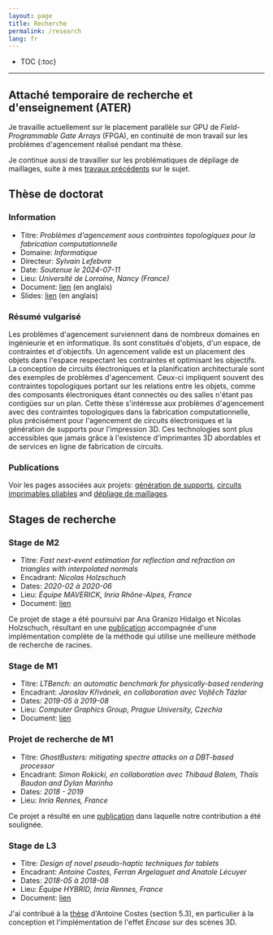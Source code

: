 ```yaml
---
layout: page
title: Recherche
permalink: /research
lang: fr
---
```


* TOC
{:toc}
---

## Attaché temporaire de recherche et d'enseignement (ATER)
Je travaille actuellement sur le placement parallèle sur GPU de *Field-Programmable Gate Arrays* (FPGA), en continuité de mon travail sur les problèmes d'agencement réalisé pendant ma thèse.

Je continue aussi de travailler sur les problématiques de dépliage de maillages, suite à mes [travaux précédents](/publications/2024Bhargava) sur le sujet.

## Thèse de doctorat
### Information
- Titre:     *Problèmes d'agencement sous contraintes topologiques pour la fabrication computationnelle*
- Domaine:   *Informatique*
- Directeur: *Sylvain Lefebvre*
- Date:      *Soutenue le 2024-07-11*
- Lieu:      *Université de Lorraine, Nancy (France)*
- Document:  [lien](https://docnum.univ-lorraine.fr/public/DDOC_T_2024_0073_FREIRE.pdf) (en anglais)
- Slides:    [lien](/assets/presentations/slides_phd.pdf) (en anglais)

### Résumé vulgarisé
Les problèmes d'agencement surviennent dans de nombreux domaines en ingénieurie et en informatique. Ils sont constitués d'objets, d'un espace, de contraintes et d'objectifs. Un agencement valide est un placement des objets dans l'espace respectant les contraintes et optimisant les objectifs. La conception de circuits électroniques et la planification architecturale sont des exemples de problèmes d'agencement. Ceux-ci impliquent souvent des contraintes topologiques portant sur les relations entre les objets, comme des composants électroniques étant connectés ou des salles n'étant pas contigües sur un plan. Cette thèse s'intéresse aux problèmes d'agencement avec des contraintes topologiques dans la fabrication computationnelle, plus précisément pour l'agencement de circuits électroniques et la génération de supports pour l'impression 3D. Ces technologies sont plus accessibles que jamais grâce à l'existence d'imprimantes 3D abordables et de services en ligne de fabrication de circuits.

### Publications
Voir les pages associées aux projets: [génération de supports](/publications/2022Freire), [circuits imprimables pliables](/publications/2023Freire) and [dépliage de maillages](/publications/2024Bhargava).

## Stages de recherche
### Stage de M2
- Titre:     *Fast next-event estimation for reflection and refraction on triangles with interpolated normals*
- Encadrant: *Nicolas Holzschuch*
- Dates:     *2020-02 à 2020-06*
- Lieu:      *Équipe MAVERICK, Inria Rhône-Alpes, France*
- Document:  [lien](/assets/internships/m2_report.pdf)

Ce projet de stage a été poursuivi par Ana Granizo Hidalgo et Nicolas Holzschuch, résultant en une [publication](https://theses.hal.science/INRIA2/hal-04561024v1) accompagnée d'une implémentation complète de la méthode qui utilise une meilleure méthode de recherche de racines.

### Stage de M1
- Titre:     *LTBench: an automatic benchmark for physically-based rendering*
- Encadrant: *Jaroslav Křivánek, en collaboration avec Vojtěch Tázlar*
- Dates:     *2019-05 à 2019-08*
- Lieu:      *Computer Graphics Group, Prague University, Czechia*
- Document:  [lien](/assets/internships/m1_report.pdf)

### Projet de recherche de M1
- Titre:     *GhostBusters: mitigating spectre attacks on a DBT-based processor*
- Encadrant: *Simon Rokicki, en collaboration avec Thibaud Balem, Thaïs Baudon and Dylan Marinho*
- Dates:     *2018 - 2019*
- Lieu:      *Inria Rennes, France*

Ce projet a résulté en une [publication](https://univ-rennes.hal.science/hal-02396631) dans laquelle notre contribution a été soulignée.

### Stage de L3
- Titre:     *Design of novel pseudo-haptic techniques for tablets*
- Encadrant: *Antoine Costes, Ferran Argelaguet and Anatole Lécuyer*
- Dates:     *2018-05 à 2018-08*
- Lieu:      *Équipe HYBRID, Inria Rennes, France*
- Document:  [lien](/assets/internships/l3_report.pdf)

J'ai contribué à la [thèse](https://theses.fr/api/v1/document/2018ISAR0032) d'Antoine Costes (section 5.3), en particulier à la conception et l'implémentation de l'effet *Encase* sur des scènes 3D.